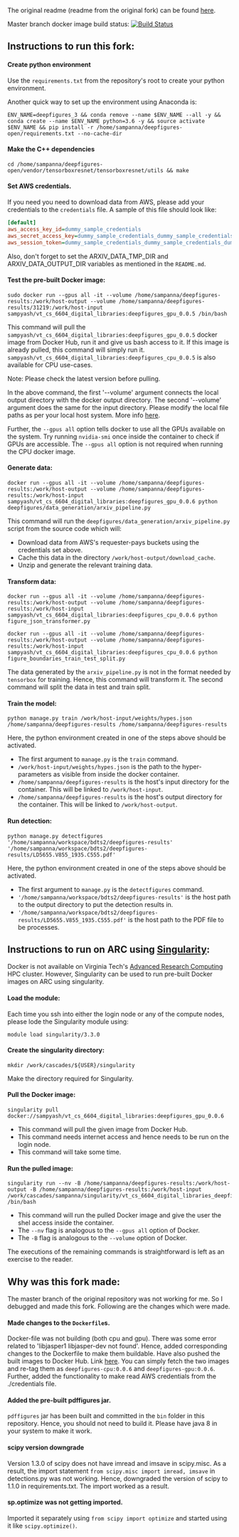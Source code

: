 The original readme (readme from the original fork) can be found [here][original-readme].

Master branch docker image build status: [![Build Status](https://travis-ci.org/SampannaKahu/deepfigures-open.svg?branch=master)](https://travis-ci.org/SampannaKahu/deepfigures-open)

## Instructions to run this fork:

#### Create python environment
Use the ``requirements.txt`` from the repository's root to create your python environment.

Another quick way to set up the environment using Anaconda is:

```shell script
ENV_NAME=deepfigures_3 && conda remove --name $ENV_NAME --all -y && conda create --name $ENV_NAME python=3.6 -y && source activate $ENV_NAME && pip install -r /home/sampanna/deepfigures-open/requirements.txt --no-cache-dir
```

#### Make the C++ dependencies
```shell script
cd /home/sampanna/deepfigures-open/vendor/tensorboxresnet/tensorboxresnet/utils && make
```

#### Set AWS credentials. 
If you need you need to download data from AWS, please add your credentials to the ```credentials``` file.
A sample of this file should look like:
```ini
[default]
aws_access_key_id=dummy_sample_credentials
aws_secret_access_key=dummy_sample_credentials_dummy_sample_credentials
aws_session_token=dummy_sample_credentials_dummy_sample_credentials_dummy_sample_credentials_dummy_sample_credentials_dummy_sample_credentials_dummy_sample_credentials_dummy_sample_credentials_
```

Also, don't forget to set the ARXIV_DATA_TMP_DIR and ARXIV_DATA_OUTPUT_DIR variables as mentioned in the ```README.md```.

#### Test the pre-built Docker image:
```shell script
sudo docker run --gpus all -it --volume /home/sampanna/deepfigures-results:/work/host-output --volume /home/sampanna/deepfigures-results/31219:/work/host-input sampyash/vt_cs_6604_digital_libraries:deepfigures_gpu_0.0.5 /bin/bash
```
This command will pull the ``sampyash/vt_cs_6604_digital_libraries:deepfigures_gpu_0.0.5`` docker image from Docker Hub, run it and give us bash access to it.
If this image is already pulled, this command will simply run it.
``sampyash/vt_cs_6604_digital_libraries:deepfigures_cpu_0.0.5`` is also available for CPU use-cases.

Note: Please check the latest version before pulling.

In the above command, the first '--volume' argument connects the local output directory with the docker output directory.
The second '--volume' argument does the same for the input directory.
Please modify the local file paths as per your local host system.
More info [here][docker-commandline-run-docs].

Further, the ``--gpus all`` option tells docker to use all the GPUs available on the system.
Try running ``nvidia-smi`` once inside the container to check if GPUs are accessible. 
The ``--gpus all`` option is not required when running the CPU docker image.

#### Generate data:
```shell script
docker run --gpus all -it --volume /home/sampanna/deepfigures-results:/work/host-output --volume /home/sampanna/deepfigures-results:/work/host-input sampyash/vt_cs_6604_digital_libraries:deepfigures_gpu_0.0.6 python deepfigures/data_generation/arxiv_pipeline.py
```
This command will run the ``deepfigures/data_generation/arxiv_pipeline.py`` script from the source code which will:
- Download data from AWS's requester-pays buckets using the credentials set above.
- Cache this data in the directory ``/work/host-output/download_cache``.
- Unzip and generate the relevant training data.

#### Transform data:
```shell script
docker run --gpus all -it --volume /home/sampanna/deepfigures-results:/work/host-output --volume /home/sampanna/deepfigures-results:/work/host-input sampyash/vt_cs_6604_digital_libraries:deepfigures_cpu_0.0.6 python figure_json_transformer.py
```

```shell script
docker run --gpus all -it --volume /home/sampanna/deepfigures-results:/work/host-output --volume /home/sampanna/deepfigures-results:/work/host-input sampyash/vt_cs_6604_digital_libraries:deepfigures_cpu_0.0.6 python figure_boundaries_train_test_split.py
```

The data generated by the ``arxiv_pipeline.py`` is not in the format needed by ``tensorbox`` for training.
Hence, this command will transform it. The second command will split the data in test and train split.

#### Train the model:
```shell script
python manage.py train /work/host-input/weights/hypes.json /home/sampanna/deepfigures-results /home/sampanna/deepfigures-results
```
Here, the python environment created in one of the steps above should be activated.
- The first argument to ``manage.py`` is the ``train`` command.
- ``/work/host-input/weights/hypes.json`` is the path to the hyper-parameters as visible from inside the docker container.
- ``/home/sampanna/deepfigures-results`` is the host's input directory for the container. This will be linked to ``/work/host-input``.
- ``/home/sampanna/deepfigures-results`` is the host's output directory for the container. This will be linked to ``/work/host-output``.

#### Run detection:
```shell script
python manage.py detectfigures '/home/sampanna/workspace/bdts2/deepfigures-results' '/home/sampanna/workspace/bdts2/deepfigures-results/LD5655.V855_1935.C555.pdf'
```
Here, the python environment created in one of the steps above should be activated.
- The first argument to ``manage.py`` is the ``detectfigures`` command.
- ``'/home/sampanna/workspace/bdts2/deepfigures-results'`` is the host path to the output directory to put the detection results in.
- ``'/home/sampanna/workspace/bdts2/deepfigures-results/LD5655.V855_1935.C555.pdf'`` is the host path to the PDF file to be processes.

## Instructions to run on ARC using [Singularity][singularity-homepage]:
Docker is not available on Virginia Tech's [Advanced Research Computing][vt-arc-homepage] HPC cluster.
However, Singularity can be used to run pre-built Docker images on ARC using singularity.

#### Load the module:
Each time you ssh into either the login node or any of the compute nodes, please lode the Singularity module using:
```shell script
module load singularity/3.3.0
```

#### Create the singularity directory:
```shell script
mkdir /work/cascades/${USER}/singularity
```
Make the directory required for Singularity.

#### Pull the Docker image:
```shell script
singularity pull docker://sampyash/vt_cs_6604_digital_libraries:deepfigures_gpu_0.0.6
```
- This command will pull the given image from Docker Hub.
- This command needs internet access and hence needs to be run on the login node.
- This command will take some time.

#### Run the pulled image:
```shell script
singularity run --nv -B /home/sampanna/deepfigures-results:/work/host-output -B /home/sampanna/deepfigures-results:/work/host-input /work/cascades/sampanna/singularity/vt_cs_6604_digital_libraries_deepfigures_cpu_0.0.6.sif /bin/bash
```
- This command will run the pulled Docker image and give the user the shel access inside the container.
- The ``--nv`` flag is analogous to the  ``--gpus all`` option of Docker.
- The ``-B`` flag is analogous to the ``--volume`` option of Docker.

The executions of the remaining commands is straightforward is left as an exercise to the reader.


## Why was this fork made:
The master branch of the original repository was not working for me. So I debugged and made this fork. Following are the changes which were made.

#### Made changes to the ```Dockerfile```s.

Docker-file was not building (both cpu and gpu). 
There was some error related to 'libjasper1 libjasper-dev not found'. 
Hence, added corresponding changes to the Dockerfile to make them buildable. 
Have also pushed the built images to Docker Hub. Link [here][docker-hub-link]. 
You can simply fetch the two images and re-tag them as ```deepfigures-cpu:0.0.6``` and ```deepfigures-gpu:0.0.6```. 
Further, added the functionality to make read AWS credentials from the ./credentials file. 
    
#### Added the pre-built pdffigures jar.

```pdffigures``` jar has been built and committed in the ```bin``` folder in this repository. Hence, you should not need to build it. Please have java 8 in your system to make it work.

#### scipy version downgrade
 
Version 1.3.0 of scipy does not have imread and imsave in scipy.misc. As a result, the import statement ```from scipy.misc import imread, imsave``` in detections.py was not working. Hence, downgraded the version of scipy to 1.1.0 in requirements.txt. The import worked as a result.

#### sp.optimize was not getting imported.

Imported it separately using ```from scipy import optimize``` and started using it like ```scipy.optimize()```.


[original-readme]: https://github.com/SampannaKahu/deepfigures-open/blob/master/original_readme.md
[docker-hub-link]: https://hub.docker.com/r/sampyash/vt_cs_6604_digital_libraries/tags
[docker-commandline-run-docs]: https://docs.docker.com/engine/reference/commandline/run
[singularity-homepage]: https://singularity.lbl.gov
[vt-arc-homepage]: https://www.arc.vt.edu
